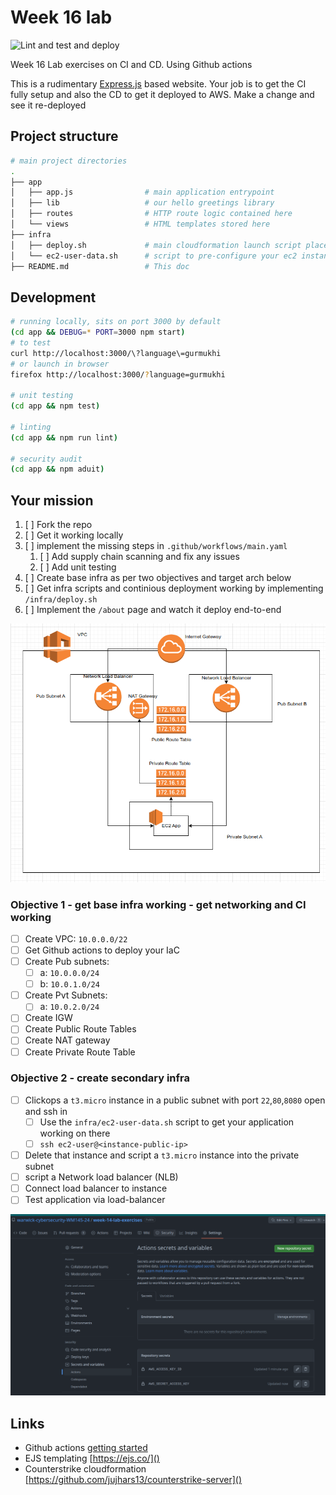 # Week 16 lab

![Lint and test and deploy](https://github.com/github/docs/actions/workflows/main.yaml/badge.svg)

Week 16 Lab exercises on CI and CD. Using Github actions

This is a rudimentary [Express.js](https://expressjs.com/) based website. Your job is to get the CI fully setup and also the CD to get it deployed to AWS. Make a change and see it re-deployed

## Project structure

```bash
# main project directories
.
├── app
│   ├── app.js                # main application entrypoint
│   ├── lib                   # our hello greetings library
│   ├── routes                # HTTP route logic contained here
│   └── views                 # HTML templates stored here
├── infra
│   ├── deploy.sh             # main cloudformation launch script placeholder
│   └── ec2-user-data.sh      # script to pre-configure your ec2 instance
├── README.md                 # This doc
```

## Development

```bash
# running locally, sits on port 3000 by default
(cd app && DEBUG=* PORT=3000 npm start)
# to test
curl http://localhost:3000/\?language\=gurmukhi
# or launch in browser
firefox http://localhost:3000/?language=gurmukhi

# unit testing
(cd app && npm test)

# linting
(cd app && npm run lint)

# security audit
(cd app && npm aduit)
```

## Your mission

1. [ ] Fork the repo
1. [ ] Get it working locally
1. [ ] implement the missing steps in `.github/workflows/main.yaml`
   1. [ ] Add supply chain scanning and fix any issues
   1. [ ] Add unit testing
1. [ ] Create base infra as per two objectives and target arch below
1. [ ] Get infra scripts and continious deployment working by implementing `/infra/deploy.sh`
1. [ ] Implement the `/about` page and watch it deploy end-to-end

![target AWS arch](session-16-aws-target-arch.png)

### Objective 1 - get base infra working - get networking and CI working

- [ ] Create VPC: `10.0.0.0/22`
- [ ] Get Github actions to deploy your IaC
- [ ] Create Pub subnets:
  - [ ] a: `10.0.0.0/24`
  - [ ] b: `10.0.1.0/24`
- [ ] Create Pvt Subnets:
  - [ ] a: `10.0.2.0/24`
- [ ] Create IGW
- [ ] Create Public Route Tables
- [ ] Create NAT gateway
- [ ] Create Private Route Table

### Objective 2 - create secondary infra

- [ ] Clickops a `t3.micro` instance in a public subnet with port `22`,`80`,`8080` open and ssh in
  - [ ] Use the `infra/ec2-user-data.sh` script to get your application working on there
  - [ ] `ssh ec2-user@<instance-public-ip>`
- [ ] Delete that instance and script a `t3.micro` instance into the private subnet
- [ ] script a Network load balancer (NLB)
- [ ] Connect load balancer to instance
- [ ] Test application via load-balancer

![Stick your AWS secrets here](stick-secrets-here.png)

## Links

- Github actions [getting started](https://docs.github.com/en/actions/quickstart)
- EJS templating [https://ejs.co/]()
- Counterstrike cloudformation [https://github.com/jujhars13/counterstrike-server]()
